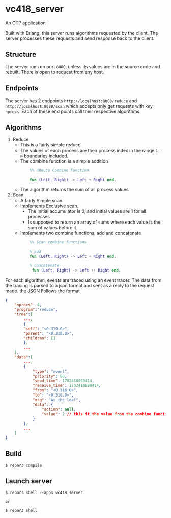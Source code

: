 vc418_server
=====

An OTP application

Built with Erlang, this server runs algorithms requested by the client. The server processes these requests and send response back to the client.

## Structure
The server runs on port `8080`, unless its values are in the source code and rebuilt. There is open to request from any host.

## Endpoints
The server has 2 endpoints
`http://localhost:8080/reduce` and `http://localhost:8080/scan` which accepts only get requests with key `nprocs`. Each of these end points call their respective algorithms

## Algorithms
1. Reduce
    - This is a fairly simple reduce. 
    - The values of each process are their process index in the range `1 - N` boundaries included.
    - The combine function is a simple addition
        ```erlang
            %% Reduce Combine Function

            fun (Left, Right) -> Left + Right end.
        ```
    - The algorithm returns the sum of all process values.
2. Scan
    - A fairly Simple scan.
    - Implements Exclusive scan.
        - The Initial accumulator is 0, and initial values are 1 for all processes
        - Is supposed to return an array of sums where each value is the sum of values before it.
    - Implements two combine functions, add and concatenate
        ```erlang
            %% Scan combine functions

            % add
            fun (Left, Right) -> Left + Right end.

            % concatenate
             fun (Left, Right) -> Left ++ Right end.
        ```
    
For each algorithm, events are traced using an event tracer. The data from the tracing is parsed to a json format and sent as a reply to the request made.
the JSON Follows the format
```json
{
    "nprocs": 4,
    "program":"reduce",
    "tree":[
        ...,
        {
        "self": "<0.319.0>",
        "parent": "<0.318.0>",
        "children": []
        },
        ...
    ], 
    "data":[
        ...,
        {
            "type": "event",
            "priority": 80,
            "send_time": 1702418998414,
            "receive_time": 1702418998414,
            "from": "<0.316.0>",
            "to": "<0.318.0>",
            "msg": "At the leaf",
            "data": {
                "action": null,
                "value": 2 // this it the value from the combine function.
            }
        },
        ...
    ]
}

```


Build
-----

    $ rebar3 compile

Launch server
-----

    $ rebar3 shell --apps vc418_server

    or

    $ rebar3 shell 
